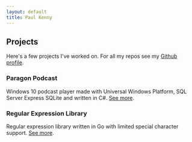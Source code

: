 ```yaml
---
layout: default 
title: Paul Kenny
---
```


## Projects

Here's a few projects I've worked on. For all my repos see my [Github profile](https://github.com/pskenny).

### Paragon  Podcast

Windows 10 podcast player made with Universal Windows Platform, SQL Server Express SQLite and written in C#. [See more](https://github.com/pskenny/paragon-podcast).

### Regular Expression Library

Regular expression library written in Go with limited special character support. [See more](https://github.com/pskenny/regex).
